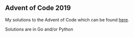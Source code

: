 ## Advent of Code 2019

My solutions to the Advent of Code which can be found [here](https://adventofcode.com/2019).

Solutions are in Go and/or Python